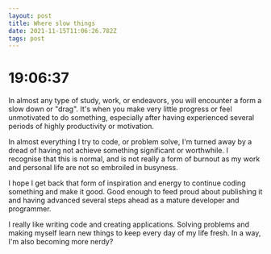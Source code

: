 ```yaml
---
layout: post
title: Where slow things
date: 2021-11-15T11:06:26.782Z
tags: post
---
```


# 19:06:37

In almost any type of study, work, or endeavors, you will encounter a form a slow down or "drag". It's when you make very little progress or feel unmotivated to do something, especially after having experienced several periods of highly productivity or motivation.

In almost everything I try to code, or problem solve, I'm turned away by a dread of having not achieve something significant or worthwhile. I recognise that this is normal, and is not really a form of burnout as my work and personal life are not so embroiled in busyness.

I hope I get back that form of inspiration and energy to continue coding something and make it good. Good enough to feed proud about publishing it and having advanced several steps ahead as a mature developer and programmer.

I really like writing code and creating applications. Solving problems and making myself learn new things to keep every day of my life fresh. In a way, I'm also becoming more nerdy?
